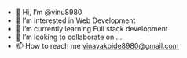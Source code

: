 - 👋 Hi, I’m @vinu8980
- 👀 I’m interested in Web Development
- 🌱 I’m currently learning Full stack development
- 💞️ I’m looking to collaborate on ...
- 📫 How to reach me vinayakbide8980@gmail.com

<!---
vinu8980/vinu8980 is a ✨ special ✨ repository because its `README.md` (this file) appears on your GitHub profile.
You can click the Preview link to take a look at your changes.
--->
